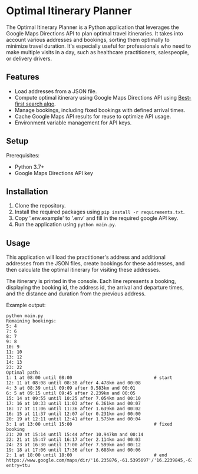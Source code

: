 # Optimal Itinerary Planner

The Optimal Itinerary Planner is a Python application that leverages the Google Maps Directions API to plan optimal travel itineraries. It takes into account various addresses and bookings, sorting them optimally to minimize travel duration. It's especially useful for professionals who need to make multiple visits in a day, such as healthcare practitioners, salespeople, or delivery drivers.


## Features
- Load addresses from a JSON file. 
- Compute optimal itinerary using Google Maps Directions API using [Best-first search algo](https://en.wikipedia.org/wiki/Best-first_search). 
- Manage bookings, including fixed bookings with defined arrival times.
- Cache Google Maps API results for reuse to optimize API usage.
- Environment variable management for API keys.


## Setup
Prerequisites:
- Python 3.7+
- Google Maps Directions API key

## Installation
1. Clone the repository.
2. Install the required packages using `pip install -r requirements.txt`.
3. Copy '.env.example' to '.env' and fill in the required google API key.
4. Run the application using `python main.py`.

## Usage

This application will load the practitioner's address and additional addresses from the JSON files, create bookings for these addresses, and then calculate the optimal itinerary for visiting these addresses.

The itinerary is printed in the console. Each line represents a booking, displaying the booking id, the address id, the arrival and departure times, and the distance and duration from the previous address.


Example output:
```
python main.py
Remaining bookings:
5: 4
7: 6
8: 7
9: 8
10: 9
11: 10
13: 12
14: 13
23: 22
Optimal path:
1: 1 at 08:00 until 08:00                               # start
12: 11 at 08:08 until 08:38 after 4.478km and 00:08
4: 3 at 08:39 until 09:09 after 0.583km and 00:01
6: 5 at 09:15 until 09:45 after 2.239km and 00:05
15: 14 at 09:55 until 10:25 after 7.054km and 00:10
17: 16 at 10:33 until 11:03 after 6.361km and 00:07
18: 17 at 11:06 until 11:36 after 1.639km and 00:02
16: 15 at 11:37 until 12:07 after 0.231km and 00:00
20: 19 at 12:11 until 12:41 after 1.575km and 00:04
3: 1 at 13:00 until 15:00                               # fixed booking
21: 20 at 15:14 until 15:44 after 10.947km and 00:14
22: 21 at 15:47 until 16:17 after 2.114km and 00:03
24: 23 at 16:30 until 17:00 after 7.599km and 00:12
19: 18 at 17:06 until 17:36 after 3.688km and 00:06
2: 1 at 18:00 until 18:00                               # end
https://www.google.com/maps/dir/'16.235876,-61.5395697'/'16.2239845,-61.5261854'/'16.2206519,-61.5230288'/'16.2169304,-61.5129364'/'16.2581168,-61.5221207'/'16.2405353,-61.5547241'/'16.2376369,-61.5673074'/'16.2391914,-61.5670872'/'16.2195303,-61.565522'/'16.235876,-61.5395697'/'16.2413581,-61.612037'/'16.2295509,-61.6251799'/'16.2606482,-61.6504672'/'16.2364314,-61.6575426'/'16.235876,-61.5395697'?entry=ttu
```